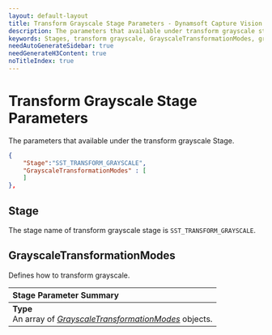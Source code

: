 ```yaml
---
layout: default-layout
title: Transform Grayscale Stage Parameters - Dynamsoft Capture Vision Parameters
description: The parameters that available under transform grayscale stage of Dynamsoft Capture Vision.
keywords: Stages, transform grayscale, GrayscaleTransformationModes, grayscale transformation modes
needAutoGenerateSidebar: true
needGenerateH3Content: true
noTitleIndex: true
---
```


# Transform Grayscale Stage Parameters

The parameters that available under the transform grayscale Stage.

```json
{
    "Stage":"SST_TRANSFORM_GRAYSCALE",
    "GrayscaleTransformationModes" : [
    ]
},
```

## Stage

The stage name of transform grayscale stage is `SST_TRANSFORM_GRAYSCALE`.

## GrayscaleTransformationModes

Defines how to transform grayscale.

| Stage Parameter Summary |
| :---------------------- |
| **Type**<br>An array of *[GrayscaleTransformationModes](grayscale-transformation-modes.md)* objects. |
